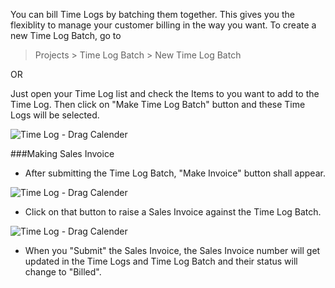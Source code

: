 You can bill Time Logs by batching them together. This gives you the flexiblity to manage your customer billing in the way you want. To create a new Time Log Batch, go to 

> Projects > Time Log Batch > New Time Log Batch

OR

Just open your Time Log list and check the Items to you want to add to the Time Log. Then click on "Make Time Log Batch" button and these Time Logs will be selected.

<img class="screenshot" alt="Time Log - Drag Calender" src="assets/manual_erpnext_com/img/project/time_log_batch.gif">

###Making Sales Invoice

* After submitting the Time Log Batch, "Make Invoice" button shall appear.

<img class="screenshot" alt="Time Log - Drag Calender" src="assets/manual_erpnext_com/img/project/time_log_batch_make_invoice.png">

* Click on that button to raise a Sales Invoice against the Time Log Batch.

<img class="screenshot" alt="Time Log - Drag Calender" src="assets/manual_erpnext_com/img/project/time_log_batch_sales_invoice.png">

* When you "Submit" the Sales Invoice, the Sales Invoice number will get updated in the Time Logs and Time Log Batch and their status will change to "Billed".